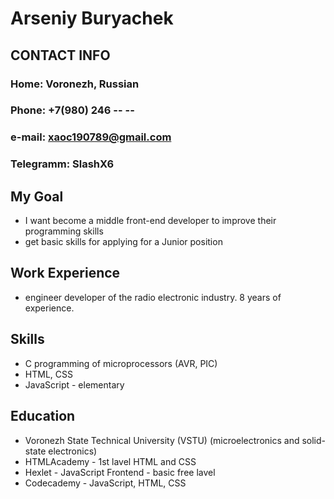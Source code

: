 # Arseniy Buryachek

## CONTACT INFO

### Home: Voronezh, Russian

### Phone: +7(980) 246 -- --

### e-mail: xaoc190789@gmail.com
### Telegramm: SlashX6


## My Goal

- I want become a middle front-end developer to improve their programming skills
- get basic skills for applying for a Junior position

## Work Experience 

- engineer developer of the radio electronic industry. 8 years of experience.

## Skills 

- C programming of microprocessors (AVR, PIC)
- HTML, CSS
- JavaScript - elementary
## Education 

- Voronezh State Technical University (VSTU) (microelectronics and solid-state electronics)
- HTMLAcademy - 1st lavel HTML and CSS
- Hexlet - JavaScript Frontend - basic free lavel 
- Codecademy - JavaScript, HTML, CSS

